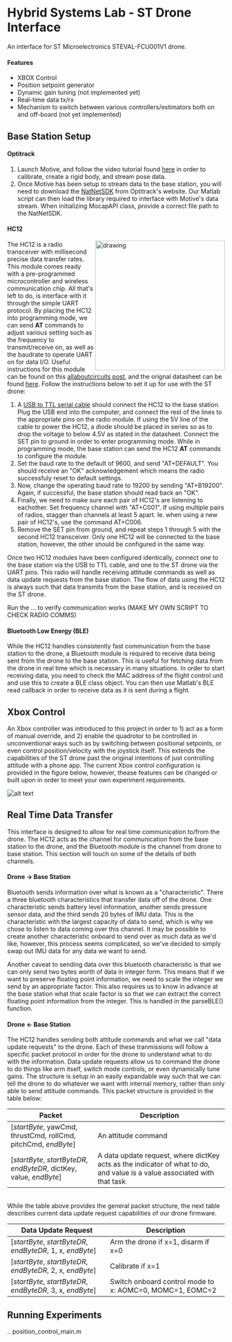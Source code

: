 # Hybrid Systems Lab - ST Drone Interface
An interface for ST Microelectronics STEVAL-FCU001V1 drone.

#### Features
* XBOX Control
* Position setpoint generator
* Dynamic gain tuning (not implemented yet)
* Real-time data tx/rx
* Mechanism to switch between various controllers/estimators both on and off-board (not yet implemented)

## Base Station Setup
#### Optitrack
1) Launch Motive, and follow the video tutorial found [here](https://drive.google.com/file/d/18uIZ4nmRBpClOAIvb6bXcjtSB3jgUkA6/view) in order to calibrate, create a rigid body, and stream pose data.
2) Once Motive has been setup to stream data to the base station, you will need to download the [NatNetSDK](https://optitrack.com/software/natnet-sdk/) from Optitrack's website. Our Matlab script can then load the library required to interface with Motive's data stream. When initializing MocapAPI class, provide a correct file path to the NatNetSDK. 

#### HC12
<img align="right" src="https://imgaz.staticbg.com/thumb/large/oaupload/banggood/images/2B/84/c2010326-344d-4513-98cd-879ea4f7ab16.jpg" alt="drawing" width="300"/><!-- 
![alt text](https://imgaz.staticbg.com/thumb/large/oaupload/banggood/images/2B/84/c2010326-344d-4513-98cd-879ea4f7ab16.jpg) -->


The HC12 is a radio transceiver with millisecond precise data transfer rates. This module comes ready with a pre-programmed microcontroller and wireless communication chip. All that's left to do, is interface with it through the simple UART protocol. By placing the HC12 into programming mode, we can send **AT** commands to adjust various setting such as the frequency to transmit/receive on, as well as the baudrate to operate UART on for data I/O. Useful instructions for this module can be found on this [allaboutcircuits post](https://www.allaboutcircuits.com/projects/understanding-and-implementing-the-hc-12-wireless-transceiver-module/), and the orignal datasheet can be found [here](https://www.smart-prototyping.com/image/data/2020/09/102041%20HC-12%20Wireless%20Transceiver%20Module%20(SI4438,%20433MHz,%201km)/HC-12%20english%20datasheets.pdf). Follow the instructions below to set it up for use with the ST drone:


1) A [USB to TTL serial cable](https://www.amazon.com/HiLetgo-PL2303TA-RS232-Download-Cable/dp/B073R6XJND/ref=sr_1_2_sspa?crid=XXQ2EQ86HMBK&keywords=ttl+usb&qid=1670464205&sprefix=ttl+usb%2Caps%2C197&sr=8-2-spons&psc=1&spLa=ZW5jcnlwdGVkUXVhbGlmaWVyPUEzMEZFTDhOS1FCUkpFJmVuY3J5cHRlZElkPUEwMDc0ODgyMzIzMjdYNTFCVDU5MCZlbmNyeXB0ZWRBZElkPUEwMjkzNjg2MU5ORVJHNlJVUDY5QiZ3aWRnZXROYW1lPXNwX2F0ZiZhY3Rpb249Y2xpY2tSZWRpcmVjdCZkb05vdExvZ0NsaWNrPXRydWU=) should connect the HC12 to the base station. Plug the USB end into the computer, and connect the rest of the lines to the appropriate pins on the radio module. If using the 5V line of the cable to power the HC12, a diode should be placed in series so as to drop the voltage to below 4.5V as stated in the datasheet. Connect the SET pin to ground in order to enter programming mode. While in programming mode, the base station can send the HC12 **AT** commands to configure the module.
2) Set the baud rate to the default of 9600, and send "AT+DEFAULT". You should receive an "OK" acknowledgement which means the radio successfuly reset to default settings.
3) Now, change the operating baud rate to 19200 by sending "AT+B19200". Again, if successful, the base station should read back an "OK".
4) Finally, we need to make sure each pair of HC12's are listening to eachother. Set frequency channel with "AT+C001". If using multiple pairs of radios, stagger than channels at least 5 apart. Ie. when using a new pair of HC12's, use the command AT+C006.
5) Remove the SET pin from ground, and repeat steps 1 through 5 with the second HC12 transceiver. Only one HC12 will be connected to the base station, however, the other should be configured in the same way. 

Once two HC12 modules have been configured identically, connect one to the base station via the USB to TTL cable, and one to the ST drone via the UART pins. This radio will handle receiving attitude commands as well as data update requests from the base station. The flow of data using the HC12 is always such that data transmits from the base station, and is received on the ST drone.

Run the ... to verify communication works (MAKE MY OWN SCRIPT TO CHECK RADIO COMMS)

#### Bluetooth Low Energy (BLE)
While the HC12 handles consistently fast communication from the base station to the drone, a Bluetooth module is required to receive data being sent from the drone to the base station. This is useful for fetching data from the drone in real time which is necessary in many situations. In order to start receiving data, you need to check the MAC address of the flight control unit and use this to create a BLE class object. You can then use Matlab's BLE read callback in order to receive data as it is sent during a flight.


## Xbox Control
An Xbox controller was introduced to this project in order to 1) act as a form of manual override, and 2) enable the quadrotor to be controlled in unconventional ways such as by switching between positional setpoints, or even control position/velocity with the joystick itself. This extends the capabilities of the ST drone past the original intentions of just controlling attitude with a phone app. The current Xbox control configuration is provided in the figure below, however, thease features can be changed or built upon in order to meet your own experiment requirements.

![alt text](https://lh5.googleusercontent.com/ak9S9LqvmSyjND_QmrkH7fyYmUmcYyIqQMQegmAeDIY7XEuUXGje9xpXwXxIrt8zcgc=w2400)

## Real Time Data Transfer
This interface is designed to allow for real time communication to/from the drone. The HC12 acts as the channel for communication from the base station to the drone, and the Bluetooth module is the channel from drone to base station. This section will touch on some of the details of both channels.

#### Drone -> Base Station
Bluetooth sends information over what is known as a "characteristic". There a three bluetooth characteristics that transfer data off of the drone. One characteristic sends battery level information, another sends pressure sensor data, and the third sends 20 bytes of IMU data. This is the characteristic with the largest capacity of data to send, which is why we chose to listen to data coming over this channel. It may be possible to create another characteristic onboard to send over as much data as we'd like, however, this process seems complicated, so we've decided to simply swap out IMU data for any data we want to send.

Another caveat to sending data over this bluetooth characteristic is that we can only send two bytes worth of data in integer form. This means that if we want to preserve floating point information, we need to scale the integer we send by an appropriate factor. This also requires us to know in advance at the base station what that scale factor is so that we can extract the correct floating point information from the integer. This is handled in the parseBLE() function. 

#### Drone <- Base Station
The HC12 handles sending both attitude commands and what we call "data update requests" to the drone. Each of these tranmissions will follow a specific packet protocol in order for the drone to understand what to do with the information. Data update requests allow us to command the drone to do things like arm itself, switch mode controls, or even dynamically tune gains. The structure is setup in an easily expandable way such that we can tell the drone to do whatever we want with internal memory, rather than only able to send attitude commands. This packet structure is provided in the table below:

| Packet  | Description |
| ------------- | ------------- |
| [_startByte_, yawCmd, thrustCmd, rollCmd, pitchCmd, _endByte_]  | An attitude command  |
| [_startByte_, _startByteDR_, _endByteDR_, dictKey, value, _endByte_]  | A data update request, where dictKey acts as the indicator of what to do, and value is a value associated with that task  |

\
While the table above provides the general packet structure, the next table describes  current data update request capabilities of our drone firmware.

| Data Update Request  | Description |
| ------------- | ------------- |
| [_startByte_, _startByteDR_, _endByteDR_, 1, x, _endByte_]  | Arm the drone if x=1, disarm if x=0  |
| [_startByte_, _startByteDR_, _endByteDR_, 2, x, _endByte_]  | Calibrate if x=1  |
| [_startByte_, _startByteDR_, _endByteDR_, 3, x, _endByte_]  | Switch onboard control mode to x: AOMC=0, MOMC=1, EOMC=2  |

## Running Experiments
.. position_control_main.m

